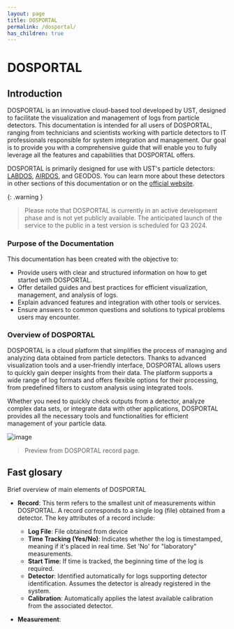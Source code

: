 ```yaml
---
layout: page
title: DOSPORTAL
permalink: /dosportal/
has_children: true
---
```



# DOSPORTAL

## Introduction

DOSPORTAL is an innovative cloud-based tool developed by UST, designed to facilitate the visualization and management of logs from particle detectors. This documentation is intended for all users of DOSPORTAL, ranging from technicians and scientists working with particle detectors to IT professionals responsible for system integration and management. Our goal is to provide you with a comprehensive guide that will enable you to fully leverage all the features and capabilities that DOSPORTAL offers.

DOSPORTAL is primarily designed for use with UST's particle detectors: [LABDOS](/labdos), [AIRDOS](/airdos), and GEODOS. You can learn more about these detectors in other sections of this documentation or on the [official website](https://www.ust.cz/UST-dosimeters/).

{: .warning }
> Please note that DOSPORTAL is currently in an active development phase and is not yet publicly available. The anticipated launch of the service to the public in a test version is scheduled for Q3 2024.


### Purpose of the Documentation

This documentation has been created with the objective to:

- Provide users with clear and structured information on how to get started with DOSPORTAL.
- Offer detailed guides and best practices for efficient visualization, management, and analysis of logs.
- Explain advanced features and integration with other tools or services.
- Ensure answers to common questions and solutions to typical problems users may encounter.

### Overview of DOSPORTAL

DOSPORTAL is a cloud platform that simplifies the process of managing and analyzing data obtained from particle detectors. Thanks to advanced visualization tools and a user-friendly interface, DOSPORTAL allows users to quickly gain deeper insights from their data. The platform supports a wide range of log formats and offers flexible options for their processing, from predefined filters to custom analysis using integrated tools.

Whether you need to quickly check outputs from a detector, analyze complex data sets, or integrate data with other applications, DOSPORTAL provides all the necessary tools and functionalities for efficient management of your particle data.


![image](https://github.com/UniversalScientificTechnologies/xDOS_doc/assets/5196729/6b18ef7f-3251-4674-94ab-62444ec7ba43)
> Preview from DOSPORTAL record page. 


## Fast glosary
Brief overview of main elements of DOSPORTAL

- **Record**: This term refers to the smallest unit of measurements within DOSPORTAL. A record corresponds to a single log (file) obtained from a detector. The key attributes of a record include:
  - **Log File**: File obtained from device
  - **Time Tracking (Yes/No)**: Indicates whether the log is timestamped, meaning if it's placed in real time. Set 'No' for "laboratory" measurements. 
  - **Start Time**: If time is tracked, the beginning time of the log is required.
  - **Detector**: Identified automatically for logs supporting detector identification. Assumes the detector is already registered in the system.
  - **Calibration**: Automatically applies the latest available calibration from the associated detector.

- **Measurement**: 

